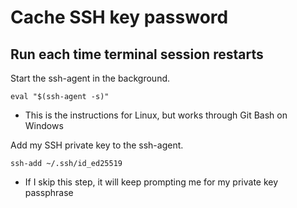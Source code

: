 # Cache SSH key password

## Run each time terminal session restarts
Start the ssh-agent in the background.
```shell
eval "$(ssh-agent -s)"
```
- This is the instructions for Linux, but works through Git Bash on Windows

Add my SSH private key to the ssh-agent.
```shell
ssh-add ~/.ssh/id_ed25519
```
- If I skip this step, it will keep prompting me for my private key passphrase

